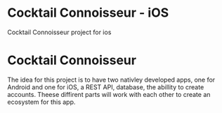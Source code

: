 # Cocktail Connoisseur - iOS

Cocktail Connoisseur project for ios

# Cocktail Connoisseur

The idea for this project is to have two nativley developed apps, one for Android and one for iOS, a REST API, database, the abillity to create accounts. Theese diffirent parts will work with each other to create an ecosystem for this app. 
